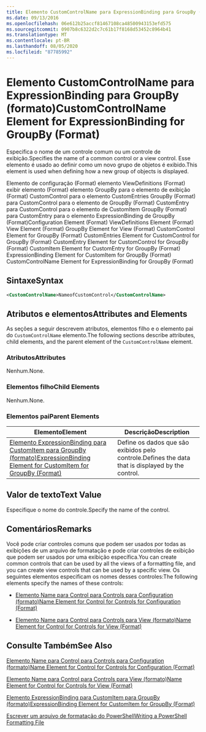```yaml
---
title: Elemento CustomControlName para ExpressionBinding para GroupBy (Format) | Microsoft Docs
ms.date: 09/13/2016
ms.openlocfilehash: 06e612b25accf81467108ca48500943153efd575
ms.sourcegitcommit: 0907b8c6322d2c7c61b17f8168d53452c8964b41
ms.translationtype: MT
ms.contentlocale: pt-BR
ms.lasthandoff: 08/05/2020
ms.locfileid: "87785992"
---
```

# <a name="customcontrolname-element-for-expressionbinding-for-groupby-format"></a><span data-ttu-id="12974-102">Elemento CustomControlName para ExpressionBinding para GroupBy (formato)</span><span class="sxs-lookup"><span data-stu-id="12974-102">CustomControlName Element for ExpressionBinding for GroupBy (Format)</span></span>

<span data-ttu-id="12974-103">Especifica o nome de um controle comum ou um controle de exibição.</span><span class="sxs-lookup"><span data-stu-id="12974-103">Specifies the name of a common control or a view control.</span></span> <span data-ttu-id="12974-104">Esse elemento é usado ao definir como um novo grupo de objetos é exibido.</span><span class="sxs-lookup"><span data-stu-id="12974-104">This element is used when defining how a new group of objects is displayed.</span></span>

<span data-ttu-id="12974-105">Elemento de configuração (Format) elemento ViewDefinitions (Format) exibir elemento (Format) elemento GroupBy para o elemento de exibição (Format) CustomControl para o elemento CustomEntries GroupBy (Format) para CustomControl para o elemento de GroupBy (Format) CustomEntry para CustomControl para o elemento de CustomItem GroupBy (Format) para CustomEntry para o elemento ExpressionBinding de GroupBy (Format)</span><span class="sxs-lookup"><span data-stu-id="12974-105">Configuration Element (Format) ViewDefinitions Element (Format) View Element (Format) GroupBy Element for View (Format) CustomControl Element for GroupBy (Format) CustomEntries Element for CustomControl for GroupBy (Format) CustomEntry Element for CustomControl for GroupBy (Format) CustomItem Element for CustomEntry for GroupBy (Format) ExpressionBinding Element for CustomItem for GroupBy (Format) CustomControlName Element for ExpressionBinding for GroupBy (Format)</span></span>

## <a name="syntax"></a><span data-ttu-id="12974-106">Sintaxe</span><span class="sxs-lookup"><span data-stu-id="12974-106">Syntax</span></span>

```xml
<CustomControlName>NameofCustomControl</CustomControlName>
```

## <a name="attributes-and-elements"></a><span data-ttu-id="12974-107">Atributos e elementos</span><span class="sxs-lookup"><span data-stu-id="12974-107">Attributes and Elements</span></span>

<span data-ttu-id="12974-108">As seções a seguir descrevem atributos, elementos filho e o elemento pai do `CustomControlName` elemento.</span><span class="sxs-lookup"><span data-stu-id="12974-108">The following sections describe attributes, child elements, and the parent element of the `CustomControlName` element.</span></span>

### <a name="attributes"></a><span data-ttu-id="12974-109">Atributos</span><span class="sxs-lookup"><span data-stu-id="12974-109">Attributes</span></span>

<span data-ttu-id="12974-110">Nenhum.</span><span class="sxs-lookup"><span data-stu-id="12974-110">None.</span></span>

### <a name="child-elements"></a><span data-ttu-id="12974-111">Elementos filho</span><span class="sxs-lookup"><span data-stu-id="12974-111">Child Elements</span></span>

<span data-ttu-id="12974-112">Nenhum.</span><span class="sxs-lookup"><span data-stu-id="12974-112">None.</span></span>

### <a name="parent-elements"></a><span data-ttu-id="12974-113">Elementos pai</span><span class="sxs-lookup"><span data-stu-id="12974-113">Parent Elements</span></span>

|<span data-ttu-id="12974-114">Elemento</span><span class="sxs-lookup"><span data-stu-id="12974-114">Element</span></span>|<span data-ttu-id="12974-115">Descrição</span><span class="sxs-lookup"><span data-stu-id="12974-115">Description</span></span>|
|-------------|-----------------|
|[<span data-ttu-id="12974-116">Elemento ExpressionBinding para CustomItem para GroupBy (formato)</span><span class="sxs-lookup"><span data-stu-id="12974-116">ExpressionBinding Element for CustomItem for GroupBy (Format)</span></span>](./expressionbinding-element-for-customitem-for-groupby-format.md)|<span data-ttu-id="12974-117">Define os dados que são exibidos pelo controle.</span><span class="sxs-lookup"><span data-stu-id="12974-117">Defines the data that is displayed by the control.</span></span>|

## <a name="text-value"></a><span data-ttu-id="12974-118">Valor de texto</span><span class="sxs-lookup"><span data-stu-id="12974-118">Text Value</span></span>

<span data-ttu-id="12974-119">Especifique o nome do controle.</span><span class="sxs-lookup"><span data-stu-id="12974-119">Specify the name of the control.</span></span>

## <a name="remarks"></a><span data-ttu-id="12974-120">Comentários</span><span class="sxs-lookup"><span data-stu-id="12974-120">Remarks</span></span>

<span data-ttu-id="12974-121">Você pode criar controles comuns que podem ser usados por todas as exibições de um arquivo de formatação e pode criar controles de exibição que podem ser usados por uma exibição específica.</span><span class="sxs-lookup"><span data-stu-id="12974-121">You can create common controls that can be used by all the views of a formatting file, and you can create view controls that can be used by a specific view.</span></span> <span data-ttu-id="12974-122">Os seguintes elementos especificam os nomes desses controles:</span><span class="sxs-lookup"><span data-stu-id="12974-122">The following elements specify the names of these controls:</span></span>

- [<span data-ttu-id="12974-123">Elemento Name para Control para Controls para Configuration (formato)</span><span class="sxs-lookup"><span data-stu-id="12974-123">Name Element for Control for Controls for Configuration (Format)</span></span>](./name-element-for-control-for-controls-for-configuration-format.md)

- [<span data-ttu-id="12974-124">Elemento Name para Control para Controls para View (formato)</span><span class="sxs-lookup"><span data-stu-id="12974-124">Name Element for Control for Controls for View (Format)</span></span>](./name-element-for-control-for-controls-for-view-format.md)

## <a name="see-also"></a><span data-ttu-id="12974-125">Consulte Também</span><span class="sxs-lookup"><span data-stu-id="12974-125">See Also</span></span>

[<span data-ttu-id="12974-126">Elemento Name para Control para Controls para Configuration (formato)</span><span class="sxs-lookup"><span data-stu-id="12974-126">Name Element for Control for Controls for Configuration (Format)</span></span>](./name-element-for-control-for-controls-for-configuration-format.md)

[<span data-ttu-id="12974-127">Elemento Name para Control para Controls para View (formato)</span><span class="sxs-lookup"><span data-stu-id="12974-127">Name Element for Control for Controls for View (Format)</span></span>](./name-element-for-control-for-controls-for-view-format.md)

[<span data-ttu-id="12974-128">Elemento ExpressionBinding para CustomItem para GroupBy (formato)</span><span class="sxs-lookup"><span data-stu-id="12974-128">ExpressionBinding Element for CustomItem for GroupBy (Format)</span></span>](./expressionbinding-element-for-customitem-for-groupby-format.md)

[<span data-ttu-id="12974-129">Escrever um arquivo de formatação do PowerShell</span><span class="sxs-lookup"><span data-stu-id="12974-129">Writing a PowerShell Formatting File</span></span>](./writing-a-powershell-formatting-file.md)
